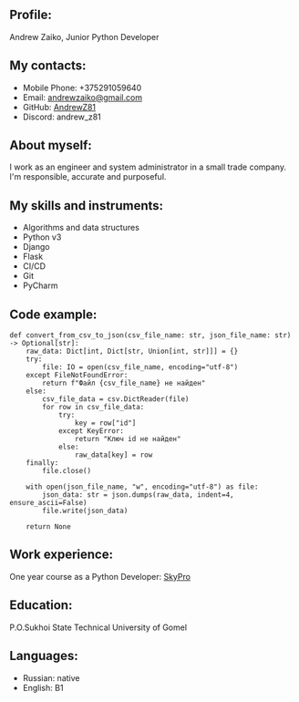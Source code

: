 ## Profile:
Andrew Zaiko, Junior Python Developer
## My contacts:
* Mobile Phone: +375291059640
* Email: andrewzaiko@gmail.com
* GitHub: [AndrewZ81](https://github.com/AndrewZ81)
* Discord: andrew_z81
## About myself:
I work as an engineer and system administrator in a small trade company.
I'm responsible, accurate and purposeful.
## My skills and instruments:
* Algorithms and data structures
* Python v3
* Django
* Flask
* CI/CD
* Git
* PyCharm
## Code example:
```
def convert_from_csv_to_json(csv_file_name: str, json_file_name: str) -> Optional[str]:
    raw_data: Dict[int, Dict[str, Union[int, str]]] = {}
    try:
        file: IO = open(csv_file_name, encoding="utf-8")
    except FileNotFoundError:
        return f"Файл {csv_file_name} не найден"
    else:
        csv_file_data = csv.DictReader(file)
        for row in csv_file_data:
            try:
                key = row["id"]
            except KeyError:
                return "Ключ id не найден"
            else:
                raw_data[key] = row
    finally:
        file.close()

    with open(json_file_name, "w", encoding="utf-8") as file:
        json_data: str = json.dumps(raw_data, indent=4, ensure_ascii=False)
        file.write(json_data)

    return None
```
## Work experience:
One year course as a Python Developer: [SkyPro](https://sky.pro/)
## Education:
P.O.Sukhoi State Technical University of Gomel
## Languages:
* Russian: native
* English: B1
